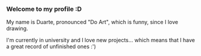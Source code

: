 ### Welcome to my profile :D

My name is Duarte, pronounced "Do Art", which is funny, since I love drawing.

I'm currently in university and I love new projects... which means that I have a great record of unfinished ones :')

<!--
**DuarteSerrao/DuarteSerrao** is a ✨ _special_ ✨ repository because its `README.md` (this file) appears on your GitHub profile.

Here are some ideas to get you started:

- 🔭 I’m currently working on ...
- 🌱 I’m currently learning ...
- 👯 I’m looking to collaborate on ...
- 🤔 I’m looking for help with ...
- 💬 Ask me about ...
- 📫 How to reach me: ...
- 😄 Pronouns: ...
- ⚡ Fun fact: ...
-->
